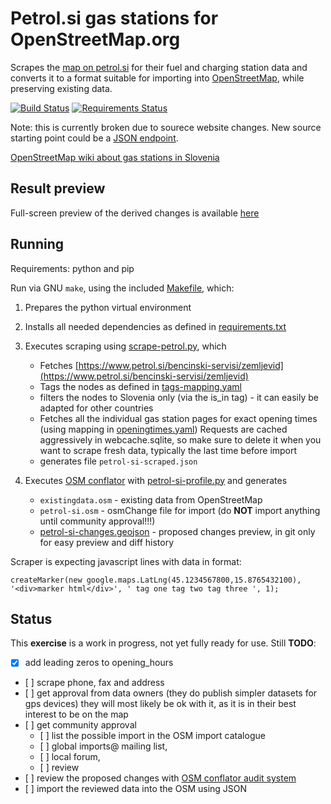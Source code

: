 # Petrol.si gas stations for OpenStreetMap.org

Scrapes the [map on petrol.si](https://www.petrol.si/bencinski-servisi/zemljevid) for their fuel and charging station data and converts it to a format suitable for importing into [OpenStreetMap](https://www.openstreetmap.org), while preserving existing data.

[![Build Status](https://travis-ci.org/openstreetmap-si/petrol-osm-import.svg?branch=master)](https://travis-ci.org/openstreetmap-si/petrol-osm-import)
[![Requirements Status](https://requires.io/github/openstreetmap-si/petrol-osm-import/requirements.svg?branch=master)](https://requires.io/github/openstreetmap-si/petrol-osm-import/requirements/?branch=master)

Note: this is currently broken due to sourece website changes. New source starting point could be a [JSON endpoint](https://www.petrol.si/restservices/sales-service/filterStores?lngFrom=13.261230157575028&lngTo=16.702697442731278&latFrom=45.36648596761669&latTo=46.919187463685276&types=).

[OpenStreetMap wiki about gas stations in Slovenia](https://wiki.openstreetmap.org/wiki/WikiProject_Slovenia/Storitve#Bencinske_.C4.8Drpalke)

## Result preview
Full-screen preview of the derived changes is available [here](https://openstreetmap-si.github.io/petrol-osm-import/)

## Running
Requirements: python and pip

Run via GNU `make`, using the included [Makefile](Makefile), which:
1. Prepares the python virtual environment
2. Installs all needed dependencies as defined in [requirements.txt](requirements.txt)
3. Executes scraping using [scrape-petrol.py](scrape-petrol.py), which
    * Fetches [https://www.petrol.si/bencinski-servisi/zemljevid](https://www.petrol.si/bencinski-servisi/zemljevid) 
    * Tags the nodes as defined in  [tags-mapping.yaml](tags-mapping.yaml)
    * filters the nodes to Slovenia only (via the is_in tag) - it can easily be adapted for other countries
    * Fetches all the individual gas station pages for exact opening times (using mapping in [openingtimes.yaml](openingtimes.yaml))
      Requests are cached aggressively in webcache.sqlite, so make sure to delete it when you want to scrape fresh data, typically the last time before import
    * generates file `petrol-si-scraped.json`


4. Executes [OSM conflator](https://wiki.openstreetmap.org/wiki/OSM_Conflator) with [petrol-si-profile.py](petrol-si-profile.py) and generates 
    * `existingdata.osm` - existing data from OpenStreetMap
    * `petrol-si.osm` - osmChange file for import (do **NOT** import anything until community approval!!!)
    * [petrol-si-changes.geojson](petrol-si-changes.geojson) - proposed changes preview, in git only for easy preview and diff history



Scraper is expecting javascript lines with data in format:

    createMarker(new google.maps.LatLng(45.1234567800,15.8765432100), '<div>marker html</div>', ' tag one tag two tag three ', 1);

## Status
This **exercise** is a work in progress, not yet fully ready for use.
Still **TODO**:
* [x] add leading zeros to opening_hours
* [ ] scrape phone, fax and address
* [ ] get approval from data owners (they do publish simpler datasets for gps devices) they will most likely be ok with it, as it is in their best interest to be on the map
* [ ] get community approval 
    * [ ] list the possible import in the OSM import catalogue
    * [ ] global imports@ mailing list, 
    * [ ] local forum, 
    * [ ] review
* [ ] review the proposed changes with [OSM conflator audit system](https://github.com/mapsme/cf_audit)
* [ ] import the reviewed data into the OSM using JSON

